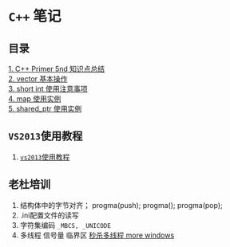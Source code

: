 # `C++` 笔记

## 目录
[1. C++ Primer 5nd 知识点总结](./doc/c++_primer_5nd.md)       
[2. vector 基本操作](./doc/vector_operation.md)      
[3. short int 使用注意事项](./doc/shortInt.md)   
[4. map 使用实例](./doc/map_instance.md)    
[5. shared_ptr 使用实例](./doc/shared_ptr.md)    

## `VS2013`使用教程
1. [`vs2013`使用教程](./doc/vs2013_usage.md)   

## 老杜培训
1. 结构体中的字节对齐；
progma(push);
progma();
progma(pop);
2. .ini配置文件的读写
3. 字符集编码
`_MBCS, _UNICODE`
4. 多线程
信号量
临界区
[秒杀多线程 more windows]()